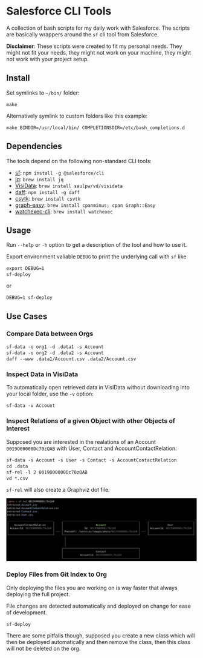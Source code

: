 # Salesforce CLI Tools

A collection of bash scripts for my daily work with Salesforce. The scripts are basically wrappers around the `sf` cli tool from Salesforce.

**Disclaimer**: These scripts were created to fit my personal needs. They might not fit your needs, they might not work on your machine, they might not work with your project setup.

## Install

Set symlinks to `~/bin/` folder:

    make

Alternatively symlink to custom folders like this example:

    make BINDIR=/usr/local/bin/ COMPLETIONSDIR=/etc/bash_completions.d

## Dependencies

The tools depend on the following non-standard CLI tools:

* [sf](https://github.com/salesforcecli/cli): `npm install -g @salesforce/cli`
* [jq](https://jqlang.github.io/jq): `brew install jq`
* [VisiData](https://www.visidata.org): `brew install saulpw/vd/visidata`
* [daff](https://paulfitz.github.io/daff): `npm install -g daff`
* [csvtk](https://bioinf.shenwei.me/csvtk): `brew install csvtk`
* [graph-easy](https://metacpan.org/release/TELS/Graph-Easy-0.64): `brew install cpanminus; cpan Graph::Easy`
* [watchexec-cli](https://crates.io/crates/watchexec-cli): `brew install watchexec`

## Usage

Run `--help` or `-h` option to get a description of the tool and how to use it.

Export environment valiable `DEBUG` to print the underlying call with `sf` like

    export DEBUG=1
    sf-deploy

or

    DEBUG=1 sf-deploy

## Use Cases

### Compare Data between Orgs

    sf-data -o org1 -d .data1 -s Account
    sf-data -o org2 -d .data2 -s Account
    daff --www .data1/Account.csv .data2/Account.csv

### Inspect Data in VisiData

To automatically open retrieved data in VisiData without downloading into your local folder, use the `-v` option:

    sf-data -v Account

### Inspect Relations of a given Object with other Objects of Interest

Supposed you are interested in the realations of an Account `0019O00000Dc70zQAB` with User, Contact and AccountContactRelation:

    sf-data -s Account -s User -s Contact -s AccountContactRelation
    cd .data
    sf-rel -l 2 0019O00000Dc70zQAB
    vd *.csv

`sf-rel` will also create a Graphviz dot file:

![sf-rel](doc/sf-rel.png)

### Deploy Files from Git Index to Org

Only deploying the files you are working on is way faster that always deploying the full project. 

File changes are detected automatically and deployed on change for ease of development.

    sf-deploy

There are some pitfalls though, supposed you create a new class which will then be deployed automatically and then remove the class, then this class will not be deleted on the org.
